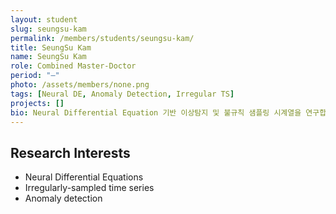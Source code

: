 ```yaml
---
layout: student
slug: seungsu-kam
permalink: /members/students/seungsu-kam/
title: SeungSu Kam
name: SeungSu Kam
role: Combined Master-Doctor
period: "—"
photo: /assets/members/none.png
tags: [Neural DE, Anomaly Detection, Irregular TS]
projects: []
bio: Neural Differential Equation 기반 이상탐지 및 불규칙 샘플링 시계열을 연구합니다.
---
```


## Research Interests
- Neural Differential Equations
- Irregularly-sampled time series
- Anomaly detection
